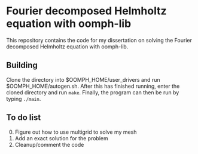 # Fourier decomposed Helmholtz equation with oomph-lib

This repository contains the code for my dissertation on solving the Fourier decomposed Helmholtz equation with oomph-lib.

## Building

Clone the directory into $OOMPH_HOME/user_drivers and run $OOMPH_HOME/autogen.sh.
After this has finished running, enter the cloned directory and run `make`.
Finally, the program can then be run by typing `./main`.

## To do list

0. Figure out how to use multigrid to solve my mesh
0. Add an exact solution for the problem
0. Cleanup/comment the code
